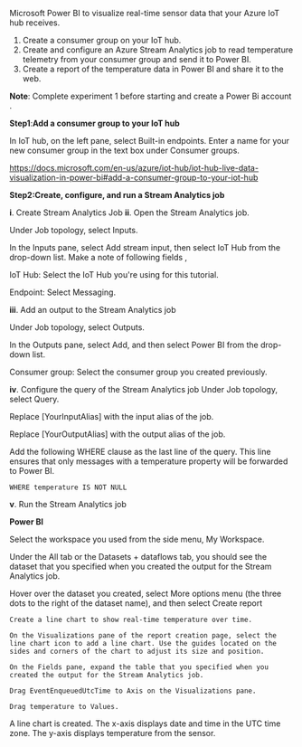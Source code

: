 Microsoft Power BI to visualize real-time sensor data that your Azure IoT hub receives.

1. Create a consumer group on your IoT hub.
2. Create and configure an Azure Stream Analytics job to read temperature telemetry from your consumer group and send it to Power BI.
3. Create a report of the temperature data in Power BI and share it to the web.

**Note**: Complete experiment 1 before starting and create a Power Bi account .

**Step1**:**Add a consumer group to your IoT hub**

In IoT hub, on the left pane, select Built-in endpoints. Enter a name for your new consumer group in the text box under Consumer groups.

https://docs.microsoft.com/en-us/azure/iot-hub/iot-hub-live-data-visualization-in-power-bi#add-a-consumer-group-to-your-iot-hub

**Step2:Create, configure, and run a Stream Analytics job**

**i**. Create Stream Analytics Job
**ii**. Open the Stream Analytics job.

Under Job topology, select Inputs.

In the Inputs pane, select Add stream input, then select IoT Hub from the drop-down list. Make a note of following fields , 

IoT Hub: Select the IoT Hub you're using for this tutorial.

Endpoint: Select Messaging.

**iii**. Add an output to the Stream Analytics job

Under Job topology, select Outputs.

In the Outputs pane, select Add, and then select Power BI from the drop-down list.

Consumer group: Select the consumer group you created previously.

**iv**. Configure the query of the Stream Analytics job
Under Job topology, select Query.

Replace [YourInputAlias] with the input alias of the job.

Replace [YourOutputAlias] with the output alias of the job.

Add the following WHERE clause as the last line of the query. This line ensures that only messages with a temperature property will be forwarded to Power BI.

    WHERE temperature IS NOT NULL

**v**. Run the Stream Analytics job

**Power BI**

Select the workspace you used from the side menu, My Workspace.

Under the All tab or the Datasets + dataflows tab, you should see the dataset that you specified when you created the output for the Stream Analytics job.

Hover over the dataset you created, select More options menu (the three dots to the right of the dataset name), and then select Create report

    Create a line chart to show real-time temperature over time.

    On the Visualizations pane of the report creation page, select the line chart icon to add a line chart. Use the guides located on the sides and corners of the chart to adjust its size and position.

    On the Fields pane, expand the table that you specified when you created the output for the Stream Analytics job.

    Drag EventEnqueuedUtcTime to Axis on the Visualizations pane.

    Drag temperature to Values.

A line chart is created. The x-axis displays date and time in the UTC time zone. The y-axis displays temperature from the sensor.

